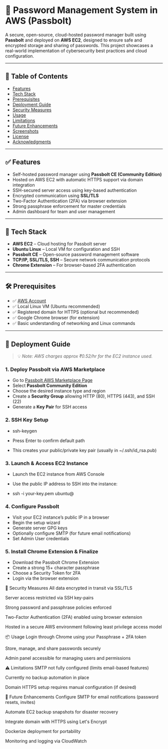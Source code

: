 # 🔐 Password Management System in AWS (Passbolt)

A secure, open-source, cloud-hosted password manager built using **Passbolt** and deployed on **AWS EC2**, designed to ensure safe and encrypted storage and sharing of passwords. This project showcases a real-world implementation of cybersecurity best practices and cloud configuration.

---

## 📄 Table of Contents

- [Features](#features)
- [Tech Stack](#tech-stack)
- [Prerequisites](#prerequisites)
- [Deployment Guide](#deployment-guide)
- [Security Measures](#security-measures)
- [Usage](#usage)
- [Limitations](#limitations)
- [Future Enhancements](#future-enhancements)
- [Screenshots](#screenshots)
- [License](#license)
- [Acknowledgments](#acknowledgments)

---

## ✅ Features

- Self-hosted password manager using **Passbolt CE (Community Edition)**
- Hosted on AWS EC2 with automatic HTTPS support via domain integration
- SSH-secured server access using key-based authentication
- Encrypted communication using **SSL/TLS**
- Two-Factor Authentication (2FA) via browser extension
- Strong passphrase enforcement for master credentials
- Admin dashboard for team and user management

---

## 🧰 Tech Stack

- **AWS EC2** – Cloud hosting for Passbolt server  
- **Ubuntu Linux** – Local VM for configuration and SSH  
- **Passbolt CE** – Open-source password management software  
- **TCP/IP, SSL/TLS, SSH** – Secure network communication protocols  
- **Chrome Extension** – For browser-based 2FA authentication  

---

## 🛠️ Prerequisites

- ✅ [AWS Account](https://aws.amazon.com/)
- ✅ Local Linux VM (Ubuntu recommended)
- ✅ Registered domain for HTTPS (optional but recommended)
- ✅ Google Chrome browser (for extension)
- ✅ Basic understanding of networking and Linux commands

---

## 🚀 Deployment Guide

> 💡 _Note: AWS charges approx ₹0.52/hr for the EC2 instance used._

### 1. Deploy Passbolt via AWS Marketplace

- Go to [Passbolt AWS Marketplace Page](https://aws.amazon.com/marketplace)
- Select **Passbolt Community Edition**
- Choose the desired instance type and region
- Create a **Security Group** allowing HTTP (80), HTTPS (443), and SSH (22)
- Generate a **Key Pair** for SSH access

### 2. SSH Key Setup

- ssh-keygen

- Press Enter to confirm default path
- This creates your public/private key pair (usually in ~/.ssh/id_rsa.pub)

### 3. Launch & Access EC2 Instance

- Launch the EC2 instance from AWS Console
- Use the public IP address to SSH into the instance:

- ssh -i your-key.pem ubuntu@<public-ip>

### 4. Configure Passbolt

- Visit your EC2 instance’s public IP in a browser
- Begin the setup wizard
- Generate server GPG keys
- Optionally configure SMTP (for future email notifications)
- Set Admin User credentials

### 5. Install Chrome Extension & Finalize

- Download the Passbolt Chrome Extension
- Create a strong 15+ character passphrase
- Choose a Security Token for 2FA
- Login via the browser extension

🔐 Security Measures
All data encrypted in transit via SSL/TLS

Server access restricted via SSH key-pairs

Strong password and passphrase policies enforced

Two-Factor Authentication (2FA) enabled using browser extension

Hosted in a secure AWS environment following least privilege access model

📦 Usage
Login through Chrome using your Passphrase + 2FA token

Store, manage, and share passwords securely

Admin panel accessible for managing users and permissions

⚠️ Limitations
SMTP not fully configured (limits email-based features)

Currently no backup automation in place

Domain HTTPS setup requires manual configuration (if desired)

🌱 Future Enhancements
Configure SMTP for email notifications (password resets, invites)

Automate EC2 backup snapshots for disaster recovery

Integrate domain with HTTPS using Let's Encrypt

Dockerize deployment for portability

Monitoring and logging via CloudWatch
